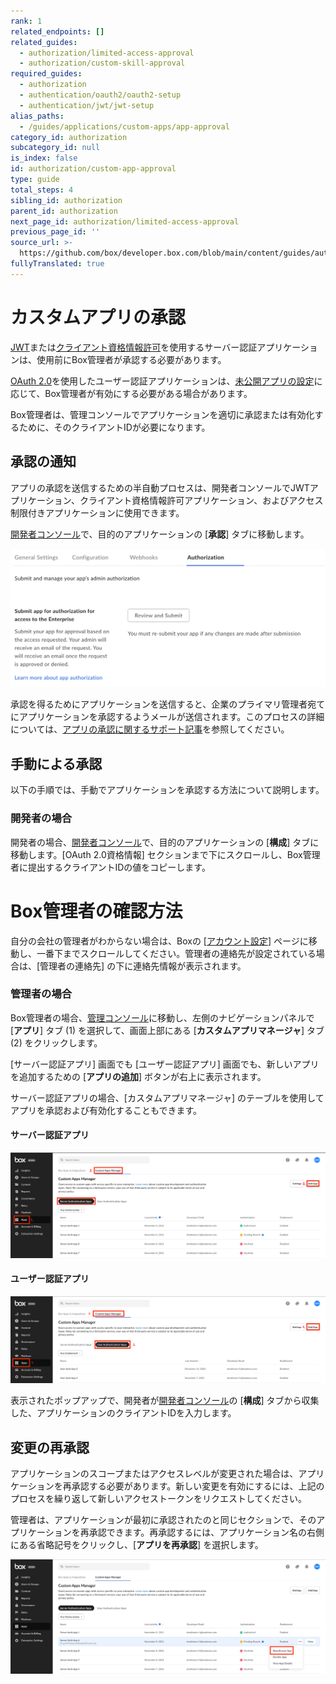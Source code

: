 ```yaml
---
rank: 1
related_endpoints: []
related_guides:
  - authorization/limited-access-approval
  - authorization/custom-skill-approval
required_guides:
  - authorization
  - authentication/oauth2/oauth2-setup
  - authentication/jwt/jwt-setup
alias_paths:
  - /guides/applications/custom-apps/app-approval
category_id: authorization
subcategory_id: null
is_index: false
id: authorization/custom-app-approval
type: guide
total_steps: 4
sibling_id: authorization
parent_id: authorization
next_page_id: authorization/limited-access-approval
previous_page_id: ''
source_url: >-
  https://github.com/box/developer.box.com/blob/main/content/guides/authorization/custom-app-approval.md
fullyTranslated: true
---
```

# カスタムアプリの承認

[JWT][jwt]または[クライアント資格情報許可][ccg]を使用するサーバー認証アプリケーションは、使用前にBox管理者が承認する必要があります。

[OAuth 2.0][oauth]を使用したユーザー認証アプリケーションは、[未公開アプリの設定][upa]に応じて、Box管理者が有効にする必要がある場合があります。

Box管理者は、管理コンソールでアプリケーションを適切に承認または有効化するために、そのクライアントIDが必要になります。

## 承認の通知

アプリの承認を送信するための半自動プロセスは、開発者コンソールでJWTアプリケーション、クライアント資格情報許可アプリケーション、およびアクセス制限付きアプリケーションに使用できます。

[開発者コンソール][devconsole]で、目的のアプリケーションの \[**承認**] タブに移動します。

<ImageFrame border width="400" center>

![キーの追加と管理](images/app_authorization.png)

</ImageFrame>

承認を得るためにアプリケーションを送信すると、企業のプライマリ管理者宛てにアプリケーションを承認するようメールが送信されます。このプロセスの詳細については、[アプリの承認に関するサポート記事][app-auth]を参照してください。

## 手動による承認

以下の手順では、手動でアプリケーションを承認する方法について説明します。

### 開発者の場合

開発者の場合、[開発者コンソール][devconsole]で、目的のアプリケーションの \[**構成**] タブに移動します。\[OAuth 2.0資格情報] セクションまで下にスクロールし、Box管理者に提出するクライアントIDの値をコピーします。

<Message>

# Box管理者の確認方法

自分の会社の管理者がわからない場合は、Boxの \[[アカウント設定][settings]] ページに移動し、一番下までスクロールしてください。管理者の連絡先が設定されている場合は、\[管理者の連絡先] の下に連絡先情報が表示されます。

</Message>

### 管理者の場合

Box管理者の場合、[管理コンソール][adminconsole]に移動し、左側のナビゲーションパネルで \[**アプリ**] タブ (1) を選択して、画面上部にある \[**カスタムアプリマネージャ**] タブ (2) をクリックします。 

\[サーバー認証アプリ] 画面でも \[ユーザー認証アプリ] 画面でも、新しいアプリを追加するための \[**アプリの追加**] ボタンが右上に表示されます。

サーバー認証アプリの場合、\[カスタムアプリマネージャ] のテーブルを使用してアプリを承認および有効化することもできます。

#### サーバー認証アプリ

<ImageFrame border center>

![サーバーアプリのタブ](images/jwt_app_approval_flow.png)

</ImageFrame>

#### ユーザー認証アプリ

<ImageFrame border center>

![ユーザーアプリのタブ](images/oauth_app_approval_flow.png)

</ImageFrame>

表示されたポップアップで、開発者が[開発者コンソール][devconsole]の \[**構成**] タブから収集した、アプリケーションのクライアントIDを入力します。

## 変更の再承認

アプリケーションのスコープまたはアクセスレベルが変更された場合は、アプリケーションを再承認する必要があります。新しい変更を有効にするには、上記のプロセスを繰り返して新しいアクセストークンをリクエストしてください。

管理者は、アプリケーションが最初に承認されたのと同じセクションで、そのアプリケーションを再承認できます。再承認するには、アプリケーション名の右側にある省略記号をクリックし、\[**アプリを再承認**] を選択します。

<ImageFrame border center>

![アプリの再承認](images/reauthorize_app.png)

</ImageFrame>

<!-- i18n-enable localize-links -->

[devconsole]: https://app.box.com/developers/console

<!-- i18n-disable localize-links -->

[ccg]: g://authentication/client-credentials

<!-- i18n-enable localize-links -->

[settings]: https://app.box.com/account

[adminconsole]: https://app.box.com/master/settings/custom

<!-- i18n-disable localize-links -->

[jwt]: g://authentication/jwt

[app-token]: g://authentication/app-token

[oauth]: g://authentication/oauth2

[upa]: g://security/#enterprise-settings-and-authorization

<!-- i18n-enable localize-links -->

[app-auth]: https://support.box.com/hc/ja/articles/360043697014-Boxのアプリ承認プロセスでのアプリの承認

<!-- i18n-enable localize-links -->
